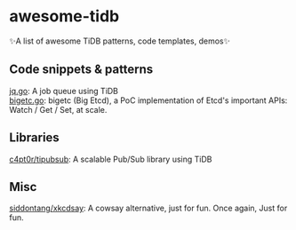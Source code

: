 # awesome-tidb
✨A list of awesome TiDB patterns, code templates, demos✨

## Code snippets & patterns

[jq.go](https://gist.github.com/c4pt0r/0cf957c606268cf212cce3a2edaf6607): A   job queue using TiDB  
[bigetc.go](https://gist.github.com/c4pt0r/ee9c4165a7a36b9a48a2dcf86d637bda): bigetc (Big Etcd), a PoC implementation of Etcd's important APIs: Watch / Get / Set, at scale.


## Libraries

[c4pt0r/tipubsub](https://github.com/c4pt0r/tipubsub): A scalable Pub/Sub library using TiDB


## Misc

[siddontang/xkcdsay](https://github.com/siddontang/xkcdsay): A cowsay alternative,  just for fun. Once again, Just for fun.
